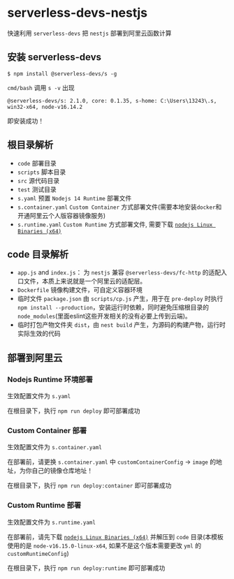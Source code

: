 # serverless-devs-nestjs

快速利用 `serverless-devs` 把 `nestjs` 部署到阿里云函数计算

## 安装 serverless-devs

```shell
$ npm install @serverless-devs/s -g
```

`cmd/bash` 调用 `s -v` 出现 

```shell
@serverless-devs/s: 2.1.0, core: 0.1.35, s-home: C:\Users\13243\.s, win32-x64, node-v16.14.2
```

即安装成功！

## 根目录解析

- `code` 部署目录
- `scripts` 脚本目录
- `src` 源代码目录
- `test` 测试目录
- `s.yaml` 预置 `Nodejs 14 Runtime` 部署文件
- `s.container.yaml` `Custom Container` 方式部署文件(需要本地安装`docker`和开通阿里云个人版容器镜像服务)
- `s.runtime.yaml` `Custom Runtime` 方式部署文件, 需要下载 [`nodejs Linux Binaries (x64)`](https://nodejs.org/en/download/)



## code 目录解析

- `app.js` and `index.js`： 为 `nestjs` 兼容 `@serverless-devs/fc-http` 的适配入口文件，本质上来说就是一个阿里云的适配层。
- `Dockerfile` 镜像构建文件，可自定义容器环境
- 临时文件 `package.json` 由 `scripts/cp.js` 产生，用于在 `pre-deploy` 时执行 `npm install --production`，安装运行时依赖，同时避免压缩根目录的`node_modules`(里面eslint这些开发相关的没有必要上传到云端)。
- 临时打包产物文件夹 `dist`，由 `nest build` 产生，为源码的构建产物，运行时实际生效的代码

## 部署到阿里云

### Nodejs Runtime 环境部署

生效配置文件为 `s.yaml`

在根目录下，执行 `npm run deploy` 即可部署成功

### Custom Container 部署

生效配置文件为 `s.container.yaml` 

在部署前，请更换 `s.container.yaml` 中 `customContainerConfig` -> `image` 的地址，为你自己的镜像仓库地址！

在根目录下，执行 `npm run deploy:container` 即可部署成功

### Custom Runtime 部署

生效配置文件为 `s.runtime.yaml` 

在部署前，请先下载 [`nodejs Linux Binaries (x64)`](https://nodejs.org/en/download/) 并解压到 `code` 目录(本模板使用的是 `node-v16.15.0-linux-x64`, 如果不是这个版本需要更改 `yml` 的 `customRuntimeConfig`)

在根目录下，执行 `npm run deploy:runtime` 即可部署成功